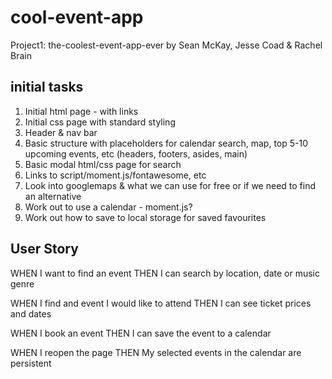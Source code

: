 # cool-event-app
Project1: the-coolest-event-app-ever by Sean McKay, Jesse Coad & Rachel Brain


## initial tasks
1. Initial html page - with links
2. Initial css page with standard styling
3. Header & nav bar
4. Basic structure with placeholders for calendar search, map, top 5-10 upcoming events, etc (headers, footers, asides, main) 
5. Basic modal html/css page for search
6. Links to script/moment.js/fontawesome, etc
7. Look into googlemaps & what we can use for free or if we need to find an alternative
8. Work out to use a calendar - moment.js?
9. Work out how to save to local storage for saved favourites

## User Story

WHEN I want to find an event
THEN I can search by location, date or music genre

WHEN I find and event I would like to attend
THEN I can see ticket prices and dates

WHEN I book an event
THEN I can save the event to a calendar

WHEN I reopen the page
THEN My selected events in the calendar are persistent